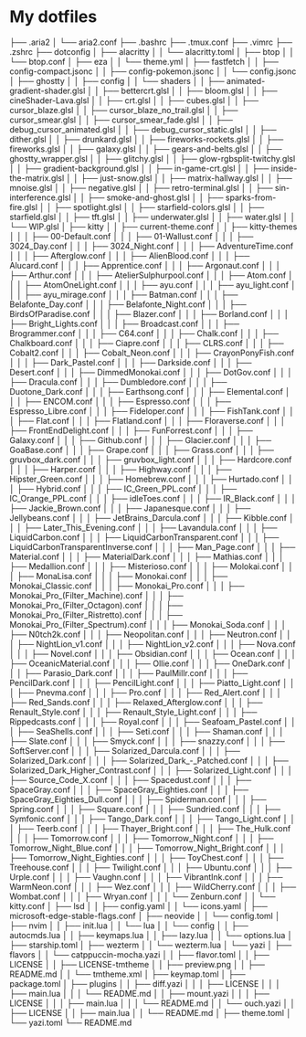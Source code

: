 # My dotfiles
├── .aria2
│   └── aria2.conf
├── .bashrc
├── .tmux.conf
├── .vimrc
├── .zshrc
├── dotconfig
│   ├── alacritty
│   │   └── alacritty.toml
│   ├── btop
│   │   └── btop.conf
│   ├── eza
│   │   └── theme.yml
│   ├── fastfetch
│   │   ├── config-compact.jsonc
│   │   ├── config-pokemon.jsonc
│   │   └── config.jsonc
│   ├── ghostty
│   │   ├── config
│   │   └── shaders
│   │       ├── animated-gradient-shader.glsl
│   │       ├── bettercrt.glsl
│   │       ├── bloom.glsl
│   │       ├── cineShader-Lava.glsl
│   │       ├── crt.glsl
│   │       ├── cubes.glsl
│   │       ├── cursor_blaze.glsl
│   │       ├── cursor_blaze_no_trail.glsl
│   │       ├── cursor_smear.glsl
│   │       ├── cursor_smear_fade.glsl
│   │       ├── debug_cursor_animated.glsl
│   │       ├── debug_cursor_static.glsl
│   │       ├── dither.glsl
│   │       ├── drunkard.glsl
│   │       ├── fireworks-rockets.glsl
│   │       ├── fireworks.glsl
│   │       ├── galaxy.glsl
│   │       ├── gears-and-belts.glsl
│   │       ├── ghostty_wrapper.glsl
│   │       ├── glitchy.glsl
│   │       ├── glow-rgbsplit-twitchy.glsl
│   │       ├── gradient-background.glsl
│   │       ├── in-game-crt.glsl
│   │       ├── inside-the-matrix.glsl
│   │       ├── just-snow.glsl
│   │       ├── matrix-hallway.glsl
│   │       ├── mnoise.glsl
│   │       ├── negative.glsl
│   │       ├── retro-terminal.glsl
│   │       ├── sin-interference.glsl
│   │       ├── smoke-and-ghost.glsl
│   │       ├── sparks-from-fire.glsl
│   │       ├── spotlight.glsl
│   │       ├── starfield-colors.glsl
│   │       ├── starfield.glsl
│   │       ├── tft.glsl
│   │       ├── underwater.glsl
│   │       ├── water.glsl
│   │       └── WIP.glsl
│   ├── kitty
│   │   ├── current-theme.conf
│   │   ├── kitty-themes
│   │   │   ├── 00-Default.conf
│   │   │   ├── 01-Wallust.conf
│   │   │   ├── 3024_Day.conf
│   │   │   ├── 3024_Night.conf
│   │   │   ├── AdventureTime.conf
│   │   │   ├── Afterglow.conf
│   │   │   ├── AlienBlood.conf
│   │   │   ├── Alucard.conf
│   │   │   ├── Apprentice.conf
│   │   │   ├── Argonaut.conf
│   │   │   ├── Arthur.conf
│   │   │   ├── AtelierSulphurpool.conf
│   │   │   ├── Atom.conf
│   │   │   ├── AtomOneLight.conf
│   │   │   ├── ayu.conf
│   │   │   ├── ayu_light.conf
│   │   │   ├── ayu_mirage.conf
│   │   │   ├── Batman.conf
│   │   │   ├── Belafonte_Day.conf
│   │   │   ├── Belafonte_Night.conf
│   │   │   ├── BirdsOfParadise.conf
│   │   │   ├── Blazer.conf
│   │   │   ├── Borland.conf
│   │   │   ├── Bright_Lights.conf
│   │   │   ├── Broadcast.conf
│   │   │   ├── Brogrammer.conf
│   │   │   ├── C64.conf
│   │   │   ├── Chalk.conf
│   │   │   ├── Chalkboard.conf
│   │   │   ├── Ciapre.conf
│   │   │   ├── CLRS.conf
│   │   │   ├── Cobalt2.conf
│   │   │   ├── Cobalt_Neon.conf
│   │   │   ├── CrayonPonyFish.conf
│   │   │   ├── Dark_Pastel.conf
│   │   │   ├── Darkside.conf
│   │   │   ├── Desert.conf
│   │   │   ├── DimmedMonokai.conf
│   │   │   ├── DotGov.conf
│   │   │   ├── Dracula.conf
│   │   │   ├── Dumbledore.conf
│   │   │   ├── Duotone_Dark.conf
│   │   │   ├── Earthsong.conf
│   │   │   ├── Elemental.conf
│   │   │   ├── ENCOM.conf
│   │   │   ├── Espresso.conf
│   │   │   ├── Espresso_Libre.conf
│   │   │   ├── Fideloper.conf
│   │   │   ├── FishTank.conf
│   │   │   ├── Flat.conf
│   │   │   ├── Flatland.conf
│   │   │   ├── Floraverse.conf
│   │   │   ├── FrontEndDelight.conf
│   │   │   ├── FunForrest.conf
│   │   │   ├── Galaxy.conf
│   │   │   ├── Github.conf
│   │   │   ├── Glacier.conf
│   │   │   ├── GoaBase.conf
│   │   │   ├── Grape.conf
│   │   │   ├── Grass.conf
│   │   │   ├── gruvbox_dark.conf
│   │   │   ├── gruvbox_light.conf
│   │   │   ├── Hardcore.conf
│   │   │   ├── Harper.conf
│   │   │   ├── Highway.conf
│   │   │   ├── Hipster_Green.conf
│   │   │   ├── Homebrew.conf
│   │   │   ├── Hurtado.conf
│   │   │   ├── Hybrid.conf
│   │   │   ├── IC_Green_PPL.conf
│   │   │   ├── IC_Orange_PPL.conf
│   │   │   ├── idleToes.conf
│   │   │   ├── IR_Black.conf
│   │   │   ├── Jackie_Brown.conf
│   │   │   ├── Japanesque.conf
│   │   │   ├── Jellybeans.conf
│   │   │   ├── JetBrains_Darcula.conf
│   │   │   ├── Kibble.conf
│   │   │   ├── Later_This_Evening.conf
│   │   │   ├── Lavandula.conf
│   │   │   ├── LiquidCarbon.conf
│   │   │   ├── LiquidCarbonTransparent.conf
│   │   │   ├── LiquidCarbonTransparentInverse.conf
│   │   │   ├── Man_Page.conf
│   │   │   ├── Material.conf
│   │   │   ├── MaterialDark.conf
│   │   │   ├── Mathias.conf
│   │   │   ├── Medallion.conf
│   │   │   ├── Misterioso.conf
│   │   │   ├── Molokai.conf
│   │   │   ├── MonaLisa.conf
│   │   │   ├── Monokai.conf
│   │   │   ├── Monokai_Classic.conf
│   │   │   ├── Monokai_Pro.conf
│   │   │   ├── Monokai_Pro_(Filter_Machine).conf
│   │   │   ├── Monokai_Pro_(Filter_Octagon).conf
│   │   │   ├── Monokai_Pro_(Filter_Ristretto).conf
│   │   │   ├── Monokai_Pro_(Filter_Spectrum).conf
│   │   │   ├── Monokai_Soda.conf
│   │   │   ├── N0tch2k.conf
│   │   │   ├── Neopolitan.conf
│   │   │   ├── Neutron.conf
│   │   │   ├── NightLion_v1.conf
│   │   │   ├── NightLion_v2.conf
│   │   │   ├── Nova.conf
│   │   │   ├── Novel.conf
│   │   │   ├── Obsidian.conf
│   │   │   ├── Ocean.conf
│   │   │   ├── OceanicMaterial.conf
│   │   │   ├── Ollie.conf
│   │   │   ├── OneDark.conf
│   │   │   ├── Parasio_Dark.conf
│   │   │   ├── PaulMillr.conf
│   │   │   ├── PencilDark.conf
│   │   │   ├── PencilLight.conf
│   │   │   ├── Piatto_Light.conf
│   │   │   ├── Pnevma.conf
│   │   │   ├── Pro.conf
│   │   │   ├── Red_Alert.conf
│   │   │   ├── Red_Sands.conf
│   │   │   ├── Relaxed_Afterglow.conf
│   │   │   ├── Renault_Style.conf
│   │   │   ├── Renault_Style_Light.conf
│   │   │   ├── Rippedcasts.conf
│   │   │   ├── Royal.conf
│   │   │   ├── Seafoam_Pastel.conf
│   │   │   ├── SeaShells.conf
│   │   │   ├── Seti.conf
│   │   │   ├── Shaman.conf
│   │   │   ├── Slate.conf
│   │   │   ├── Smyck.conf
│   │   │   ├── snazzy.conf
│   │   │   ├── SoftServer.conf
│   │   │   ├── Solarized_Darcula.conf
│   │   │   ├── Solarized_Dark.conf
│   │   │   ├── Solarized_Dark_-_Patched.conf
│   │   │   ├── Solarized_Dark_Higher_Contrast.conf
│   │   │   ├── Solarized_Light.conf
│   │   │   ├── Source_Code_X.conf
│   │   │   ├── Spacedust.conf
│   │   │   ├── SpaceGray.conf
│   │   │   ├── SpaceGray_Eighties.conf
│   │   │   ├── SpaceGray_Eighties_Dull.conf
│   │   │   ├── Spiderman.conf
│   │   │   ├── Spring.conf
│   │   │   ├── Square.conf
│   │   │   ├── Sundried.conf
│   │   │   ├── Symfonic.conf
│   │   │   ├── Tango_Dark.conf
│   │   │   ├── Tango_Light.conf
│   │   │   ├── Teerb.conf
│   │   │   ├── Thayer_Bright.conf
│   │   │   ├── The_Hulk.conf
│   │   │   ├── Tomorrow.conf
│   │   │   ├── Tomorrow_Night.conf
│   │   │   ├── Tomorrow_Night_Blue.conf
│   │   │   ├── Tomorrow_Night_Bright.conf
│   │   │   ├── Tomorrow_Night_Eighties.conf
│   │   │   ├── ToyChest.conf
│   │   │   ├── Treehouse.conf
│   │   │   ├── Twilight.conf
│   │   │   ├── Ubuntu.conf
│   │   │   ├── Urple.conf
│   │   │   ├── Vaughn.conf
│   │   │   ├── VibrantInk.conf
│   │   │   ├── WarmNeon.conf
│   │   │   ├── Wez.conf
│   │   │   ├── WildCherry.conf
│   │   │   ├── Wombat.conf
│   │   │   ├── Wryan.conf
│   │   │   └── Zenburn.conf
│   │   └── kitty.conf
│   ├── lsd
│   │   ├── config.yaml
│   │   └── icons.yaml
│   ├── microsoft-edge-stable-flags.conf
│   ├── neovide
│   │   └── config.toml
│   ├── nvim
│   │   ├── init.lua
│   │   └── lua
│   │       └── config
│   │           ├── autocmds.lua
│   │           ├── keymaps.lua
│   │           ├── lazy.lua
│   │           └── options.lua
│   ├── starship.toml
│   ├── wezterm
│   │   └── wezterm.lua
│   └── yazi
│       ├── flavors
│       │   └── catppuccin-mocha.yazi
│       │       ├── flavor.toml
│       │       ├── LICENSE
│       │       ├── LICENSE-tmtheme
│       │       ├── preview.png
│       │       ├── README.md
│       │       └── tmtheme.xml
│       ├── keymap.toml
│       ├── package.toml
│       ├── plugins
│       │   ├── diff.yazi
│       │   │   ├── LICENSE
│       │   │   ├── main.lua
│       │   │   └── README.md
│       │   ├── mount.yazi
│       │   │   ├── LICENSE
│       │   │   ├── main.lua
│       │   │   └── README.md
│       │   └── ouch.yazi
│       │       ├── LICENSE
│       │       ├── main.lua
│       │       └── README.md
│       ├── theme.toml
│       └── yazi.toml
└── README.md
